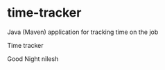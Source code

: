 # time-tracker
Java (Maven) application for tracking time on the job

Time tracker

Good Night nilesh
